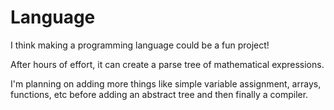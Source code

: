 # Language
I think making a programming language could be a fun project! 

After hours of effort, it can create a parse tree of mathematical expressions.

I'm planning on adding more things like simple variable assignment, arrays, functions, etc before adding an abstract tree and then finally a compiler.

